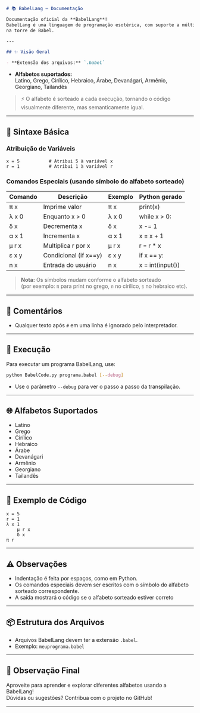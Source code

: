 ```markdown
# 📚 BabelLang — Documentação

Documentação oficial da **BabelLang**!  
BabelLang é uma linguagem de programação esotérica, com suporte a múltiplos alfabetos e comandos simples, inspirada
na torre de Babel.

---

## ✨ Visão Geral

- **Extensão dos arquivos:** `.babel`
  ```
- **Alfabetos suportados:**  
  Latino, Grego, Cirílico, Hebraico, Árabe, Devanágari, Armênio, Georgiano, Tailandês

> ⚡ O alfabeto é sorteado a cada execução, tornando o código visualmente diferente, mas semanticamente igual.

---

## 📝 Sintaxe Básica

### Atribuição de Variáveis

```plaintext
x = 5           # Atribui 5 à variável x
r = 1           # Atribui 1 à variável r
```

### Comandos Especiais (usando símbolo do alfabeto sorteado)

| Comando | Descrição               | Exemplo      | Python gerado         |
|---------|------------------------|--------------|-----------------------|
| π x     | Imprime valor          | π x          | print(x)              |
| λ x 0   | Enquanto x > 0         | λ x 0        | while x > 0:          |
| δ x     | Decrementa x           | δ x          | x -= 1                |
| α x 1   | Incrementa x           | α x 1        | x = x + 1             |
| μ r x   | Multiplica r por x     | μ r x        | r = r * x             |
| ε x y   | Condicional (if x==y)  | ε x y        | if x == y:            |
| n x     | Entrada do usuário     | n x          | x = int(input())      |

> **Nota:** Os símbolos mudam conforme o alfabeto sorteado  
> (por exemplo: `π` para print no grego, `п` no cirílico, `פ` no hebraico etc).

---

## 💬 Comentários

- Qualquer texto após `#` em uma linha é ignorado pelo interpretador.

---

## 🚀 Execução

Para executar um programa BabelLang, use:

```sh
python BabelCode.py programa.babel [--debug]
```

- Use o parâmetro `--debug` para ver o passo a passo da transpilação.

---

## 🌐 Alfabetos Suportados

- Latino
- Grego
- Cirílico
- Hebraico
- Árabe
- Devanágari
- Armênio
- Georgiano
- Tailandês

---

## 🧩 Exemplo de Código

```plaintext
x = 5
r = 1
λ x 1
    μ r x
    δ x
π r
```

---

## ⚠️ Observações

- Indentação é feita por espaços, como em Python.
- Os comandos especiais devem ser escritos com o símbolo do alfabeto sorteado correspondente.
- A saída mostrará o código se o alfabeto sorteado estiver correto

---

## 📦 Estrutura dos Arquivos

- Arquivos BabelLang devem ter a extensão `.babel`.
- Exemplo: `meuprograma.babel`

---

## 👀 Observação Final

Aproveite para aprender e explorar diferentes alfabetos usando a BabelLang!  
Dúvidas ou sugestões? Contribua com o projeto no GitHub!

---
